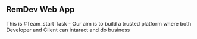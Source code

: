## RemDev Web App 

This is #Team_start Task - Our aim is to build a trusted platform where both Developer and Client can intaract and do business 
